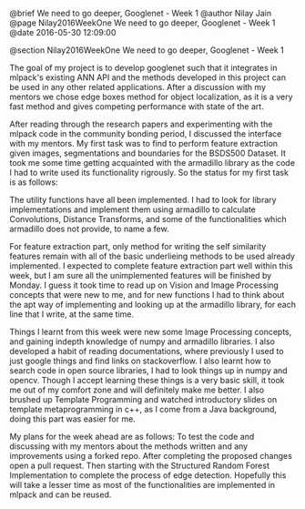 @brief We need to go deeper, Googlenet - Week 1
@author Nilay Jain
@page Nilay2016WeekOne We need to go deeper, Googlenet - Week 1
@date 2016-05-30 12:09:00

@section Nilay2016WeekOne We need to go deeper, Googlenet - Week 1

The goal of my project is to develop googlenet such that it integrates in mlpack's existing ANN API and the methods developed in this project can be used in any other related applications. After a discussion with my mentors we chose edge boxes method for object localization, as it is a very fast method and gives competing performance with state of the art.

After reading through the research papers and experimenting with the mlpack code in the community bonding period, I discussed the interface with my mentors. My first task was to find to perform feature extraction given images, segmentations and boundaries for the BSDS500 Dataset. It took me some time getting acquainted with the armadillo library as the code I had to write used its functionality rigrously. So the status for my first task is as follows:

The utility functions have all been implemented. I had to look for library implementations and implement them using armadillo to calculate Convolutions, Distance Transforms, and some of the functionalities which armadillo does not provide, to name a few.

For feature extraction part, only method for writing the self similarity features remain with all of the basic underlieing methods to be used already implemented. I expected to complete feature extraction part well within this week, but I am sure all the unimplemented features will be finished by Monday. I guess it took time to read up on Vision and Image Processing concepts that were new to me, and for new functions I had to think about the apt way of implementing and looking up at the armadillo library, for each line that I write, at the same time.

Things I learnt from this week were new some Image Processing concepts, and gaining indepth knowledge of numpy and armadillo libraries. I also developed a habit of reading documentations, where previously I used to just google things and find links on stackoverflow. I also learnt how to search code in open source libraries, I had to look things up in numpy and opencv. Though I accept learning these things is a very basic skill, it took me out of my comfort zone and will definitely make me better. I also brushed up Template Programming and watched introductory slides on template metaprogramming in c++, as I come from a Java background, doing this part was easier for me.

My plans for the week ahead are as follows: To test the code and discussing with my mentors about the methods written and any improvements using a forked repo. After completing the proposed changes open a pull request. Then starting with the Structured Random Forest Implementation to complete the process of edge detection. Hopefully this will take a lesser time as most of the functionalities are implemented in mlpack and can be reused.